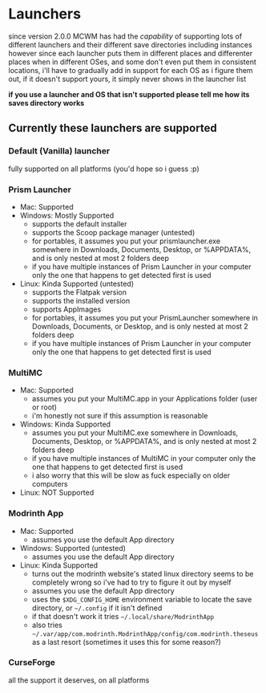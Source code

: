 # Launchers

since version 2.0.0 MCWM has had the *capability* of supporting lots of different launchers and their different save directories including instances  
however since each launcher puts them in different places and differenter places when in different OSes, and some don't even put them in consistent locations, i'll have to gradually add in support for each OS as i figure them out, if it doesn't support yours, it simply never shows in the launcher list

**if you use a launcher and OS that isn't supported please tell me how its saves directory works**

## Currently these launchers are supported

### Default (Vanilla) launcher
fully supported on all platforms (you'd hope so i guess :p)

### Prism Launcher
- Mac: Supported
- Windows: Mostly Supported
    - supports the default installer
    - supports the Scoop package manager (untested)
    - for portables, it assumes you put your prismlauncher.exe somewhere in Downloads, Documents, Desktop, or %APPDATA%, and is only nested at most 2 folders deep
    - if you have multiple instances of Prism Launcher in your computer only the one that happens to get detected first is used
- Linux: Kinda Supported (untested)
    - supports the Flatpak version
    - supports the installed version
    - supports AppImages
    - for portables, it assumes you put your PrismLauncher somewhere in Downloads, Documents, or Desktop, and is only nested at most 2 folders deep
    - if you have multiple instances of Prism Launcher in your computer only the one that happens to get detected first is used

### MultiMC
- Mac: Supported
    - assumes you put your MultiMC.app in your Applications folder (user or root)
    - i'm honestly not sure if this assumption is reasonable
- Windows: Kinda Supported
    - assumes you put your MultiMC.exe somewhere in Downloads, Documents, Desktop, or %APPDATA%, and is only nested at most 2 folders deep
    - if you have multiple instances of MultiMC in your computer only the one that happens to get detected first is used
    - i also worry that this will be slow as fuck especially on older computers 
- Linux: NOT Supported

### Modrinth App
- Mac: Supported
    - assumes you use the default App directory
- Windows: Supported (untested)
    - assumes you use the default App directory
- Linux: Kinda Supported
    - turns out the modrinth website's stated linux directory seems to be completely wrong so i've had to try to figure it out by myself
    - assumes you use the default App directory
    - uses the `$XDG_CONFIG_HOME` environment variable to locate the save directory, or `~/.config` if it isn't defined
    - if that doesn't work it tries `~/.local/share/ModrinthApp`
    - also tries `~/.var/app/com.modrinth.ModrinthApp/config/com.modrinth.theseus` as a last resort (sometimes it uses this for some reason?)

### CurseForge
all the support it deserves, on all platforms